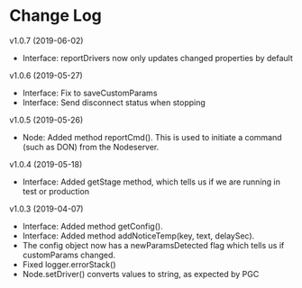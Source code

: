 # Change Log

v1.0.7 (2019-06-02)
* Interface: reportDrivers now only updates changed properties by default 

v1.0.6 (2019-05-27)
* Interface: Fix to saveCustomParams 
* Interface: Send disconnect status when stopping

v1.0.5 (2019-05-26)
* Node: Added method reportCmd(). This is used to initiate a command (such as DON) from the Nodeserver. 

v1.0.4 (2019-05-18)
* Interface: Added getStage method, which tells us if we are running in test or production

v1.0.3 (2019-04-07)

* Interface: Added method getConfig().
* Interface: Added method addNoticeTemp(key, text, delaySec).
* The config object now has a newParamsDetected flag which tells us if customParams changed.
* Fixed logger.errorStack()
* Node.setDriver() converts values to string, as expected by PGC
